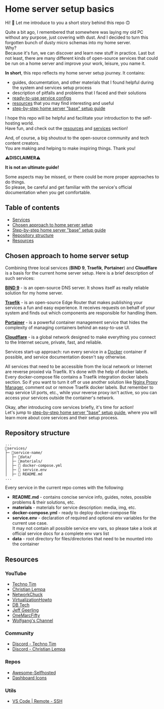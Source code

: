 # Home server setup basics

Hi! 🙂 Let me introduce to you a short story behind this repo 🙃

Quite a bit ago, I remembered that somewhere was laying my old PC without any purpose, just covering with dust. And I decided to turn this forgotten bunch of dusty micro schemas into my home server.<br>
Why?<br>
Because it's fun, we can discover and learn new stuff in practice. Last but not least, there are many different kinds of open-source services that could be run on a home server and improve your work, leisure, you name it.

**In short**, this repo reflects my home server setup journey. It contains:

- guides, documentation, and other materials that I found helpful during the system and services setup process
- description of pitfalls and problems that I faced and their solutions
- [ready-to-use service configs](./services/README.md)
- [resources](#resources) that you may find interesting and useful
- [step-by-step home server "base" setup guide](./setup-guide/README.md)

I hope this repo will be helpful and facilitate your introduction to the self-hosting world.<br>
Have fun, and check out the [resources](#resources) and [services](./services/README.md) section!

And, of course, a big shoutout to the open-source community and tech content creators.<br>
You are making and helping to make inspiring things. Thank you!

⚠️**DISCLAIMER**⚠️

**It is not an ultimate guide!**

Some aspects may be missed, or there could be more proper approaches to do things.<br>
So please, be careful and get familiar with the service's official documentation when you get comfortable.

## Table of contents

- [Services](./services/README.md)
- [Chosen approach to home server setup](#chosen-approach-to-home-server-setup)
- [Step-by-step home server "base" setup guide](./setup-guide/README.md)
- [Repository structure](#repository-structure)
- [Resources](#resources)

## Chosen approach to home server setup

Combining three local services (**BIND 9**, **Traefik**, **Portainer**) and **Cloudflare** is a basis for the current home server setup. Here is a brief description of such services:

[**BIND 9**](./services/bind9/README.md) - is an open-source DNS server. It shows itself as really reliable solution for my home server.

[**Traefik**](./services/traefik/README.md) - is an open-source Edge Router that makes publishing your services a fun and easy experience. It receives requests on behalf of your system and finds out which components are responsible for handling them.

[**Portainer**](./services/portainer/README.md) - is a powerful container management service that hides the complexity of managing containers behind an easy-to-use UI.

[**Cloudflare**](https://www.cloudflare.com/) - is a global network designed to make everything you connect to the Internet secure, private, fast, and reliable.

Services start-up approach: run every service in a [Docker](https://www.docker.com/) container if possible, and service documentation doesn't say otherwise.

All services that need to be accessible from the local network or Internet are reverse proxied via Traefik. It's done with the help of docker labels. Every docker-compose file contains a Traefik integration docker labels section. So if you want to turn it off or use another solution like [Nginx Proxy Manager](https://nginxproxymanager.com/), comment out or remove Traefik docker labels. But remember to map service UI ports, etc., while your reverse proxy isn't active, so you can access your services outside the container's network.

Okay, after introducing core services briefly, it's time for action!<br>
Let's jump to [step-by-step home server "base" setup guide](./setup-guide/README.md), where you will learn more about core services and their setup process.

## Repository structure

```
...
📁services/
├─ 📁service-name/
│  ├─ 📁data/
│  ├─ 📁materials/
│  ├─ 📄 docker-compose.yml
│  ├─ 📄 service.env
│  ├─ 📄 README.md
...
```

Every service in the current repo comes with the following:

- **README.md** - contains concise service info, guides, notes, possible problems & their solutions, etc.
- **materials** - materials for service description: media, img, etc.
- **docker-compose.yml** - ready to deploy docker-compose file
- **service.env** - declaration of required and optional env variables for the current use case.<br>It may not contain all possible service env vars, so please take a look at official service docs for a complete env vars list
- **data** - root directory for files/directories that need to be mounted into the container

## Resources

### YouTube

- [Techno Tim](https://www.youtube.com/@TechnoTim)
- [Christian Lempa](https://www.youtube.com/@christianlempa)
- [NetworkChuck](https://www.youtube.com/@NetworkChuck)
- [VirtualizationHowto](https://www.youtube.com/@VirtualizationHowto)
- [DB Tech](https://www.youtube.com/@DBTechYT)
- [Jeff Geerling](https://www.youtube.com/@JeffGeerling)
- [OneMarcFifty](https://www.youtube.com/@OneMarcFifty)
- [Wolfgang's Channel](https://www.youtube.com/@WolfgangsChannel)

### Community

- [Discord - Techno Tim](https://l.technotim.live/discord)
- [Discord - Christian Lempa](https://discord.com/invite/christian-lempa-s-tech-community-702179729767268433)

### Repos

- [Awesome-Selfhosted](https://github.com/awesome-selfhosted/awesome-selfhosted)
- [Dashboard Icons](https://github.com/walkxcode/dashboard-icons)

### Utils

- [VS Code | Remote - SSH](https://marketplace.visualstudio.com/items?itemName=ms-vscode-remote.remote-ssh)
